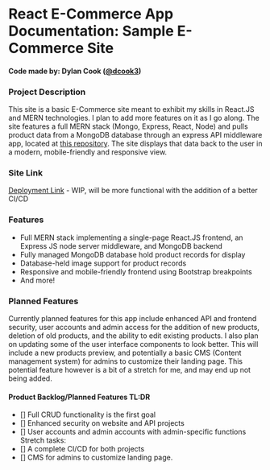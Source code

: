 React E-Commerce App Documentation: Sample E-Commerce Site
===================================================

#### Code made by: Dylan Cook ([@dcook3](https://github.com/dcook3))

### Project Description
This site is a basic E-Commerce site meant to exhibit my skills in React.JS and MERN technologies. I plan to add more features on it as I go along. The site features a full MERN stack (Mongo, Express, React, Node) and pulls product data from a MongoDB database through an express API middleware app, located at [this repository](https://github.com/dcook3/rProj-api). The site displays that data back to the user in a modern, mobile-friendly and responsive view.

### Site Link
[Deployment Link](https://earnest-trifle-07d235.netlify.app) - WIP, will be more functional with the addition of a better CI/CD

### Features
- Full MERN stack implementing a single-page React.JS frontend, an Express JS node server middleware, and MongoDB backend
- Fully managed MongoDB database hold product records for display
- Database-held image support for product records
- Responsive and mobile-friendly frontend using Bootstrap breakpoints
- And more!


### Planned Features
Currently planned features for this app include enhanced API and frontend security, user accounts and admin access for the addition of new products, deletion of old products, and the ability to edit existing products. I also plan on updating some of the user interface components to look better. This will include a new products preview, and potentially a basic CMS (Content management system) for admins to customize their landing page. This potential feature however is a bit of a stretch for me, and may end up not being added.

#### Product Backlog/Planned Features TL:DR
- [] Full CRUD functionality is the first goal 
- [] Enhanced security on website and API projects
- [] User accounts and admin accounts with admin-specific functions 
Stretch tasks:
- [] A complete CI/CD for both projects
- [] CMS for admins to customize landing page.
